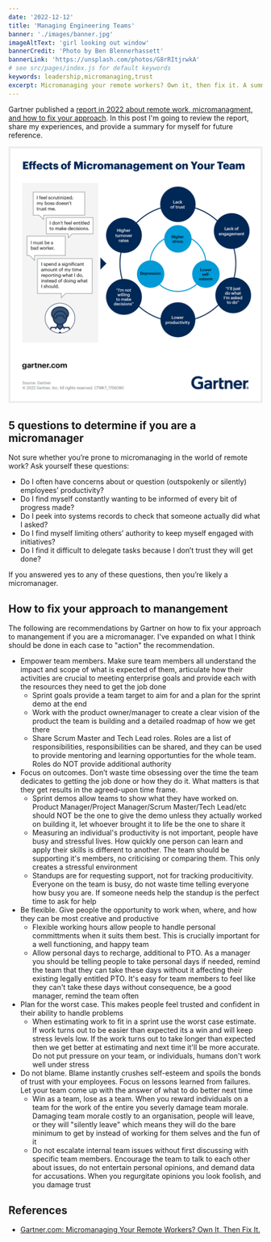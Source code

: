 ```yaml
---
date: '2022-12-12'
title: 'Managing Engineering Teams'
banner: './images/banner.jpg'
imageAltText: 'girl looking out window'
bannerCredit: 'Photo by Ben Blennerhassett'
bannerLink: 'https://unsplash.com/photos/G8rRItjrwkA'
# see src/pages/index.js for default keywords
keywords: leadership,micromanaging,trust
excerpt: Micromanaging your remote workers? Own it, then fix it. A summary of a report by Gartner published in 2022.
---
```


Gartner published a [report in 2022 about remote work, micromanagment, and how to fix your approach](https://www.gartner.com/en/articles/micromanaging-your-remote-workers-own-it-then-fix-it?utm_medium=social&utm_source=linkedin&utm_campaign=SM_GB_YOY_GTR_SOC_SF1_SM-SWG&utm_content=&sf260479670=1). In this post I'm going to review the report, share my experiences, and provide a summary for myself for future reference.

![Gartner: effects of micromanagement on your team](./images/micromanaging-your-remote-workers--act-now-to-stop-yourself--0.png)

## 5 questions to determine if you are a micromanager
Not sure whether you’re prone to micromanaging in the world of remote work? Ask yourself these questions:

- Do I often have concerns about or question (outspokenly or silently) employees’ productivity?
- Do I find myself constantly wanting to be informed of every bit of progress made?
- Do I peek into systems records to check that someone actually did what I asked?
- Do I find myself limiting others’ authority to keep myself engaged with initiatives?
- Do I find it difficult to delegate tasks because I don’t trust they will get done?

If you answered yes to any of these questions, then you’re likely a micromanager. 

## How to fix your approach to manangement

The following are recommendations by Gartner on how to fix your approach to manangement if you are a micromanager. I've expanded on what I think should be done in each case to "action" the recommendation.

- Empower team members. Make sure team members all understand the impact and scope of what is expected of them, articulate how their activities are crucial to meeting enterprise goals and provide each with the resources they need to get the job done
  - Sprint goals provide a team target to aim for and a plan for the sprint demo at the end
  - Work with the product owner/manager to create a clear vision of the product the team is building and a detailed roadmap of how we get there
  - Share Scrum Master and Tech Lead roles. Roles are a list of responsibilities, responsibilities can be shared, and they can be used to provide mentoring and learning opportunties for the whole team. Roles do NOT provide additional authority
- Focus on outcomes. Don’t waste time obsessing over the time the team dedicates to getting the job done or how they do it. What matters is that they get results in the agreed-upon time frame.
  - Sprint demos allow teams to show what they have worked on. Product Manager/Project Manager/Scrum Master/Tech Lead/etc should NOT be the one to give the demo unless they actually worked on building it, let whoever brought it to life be the one to share it
  - Measuring an individual's productivity is not important, people have busy and stressful lives. How quickly one person can learn and apply their skills is different to another. The team should be supporting it's members, no criticising or comparing them. This only creates a stressful environment
  - Standups are for requesting support, not for tracking producitivity. Everyone on the team is busy, do not waste time telling everyone how busy you are. If someone needs help the standup is the perfect time to ask for help
- Be flexible. Give people the opportunity to work when, where, and how they can be most creative and productive
  - Flexible working hours allow people to handle personal committments when it suits them best. This is crucially important for a well functioning, and happy team
  - Allow personal days to recharge, additional to PTO. As a manager you should be telling people to take personal days if needed, remind the team that they can take these days without it affecting their existing legally entitled PTO. It's easy for team members to feel like they can't take these days without consequence, be a good manager, remind the team often
- Plan for the worst case. This makes people feel trusted and confident in their ability to handle problems
  - When estimating work to fit in a sprint use the worst case estimate. If work turns out to be easier than expected its a win and will keep stress levels low. If the work turns out to take longer than expected then we get better at estimating and next time it'll be more accurate. Do not put pressure on your team, or individuals, humans don't work well under stress
- Do not blame. Blame instantly crushes self-esteem and spoils the bonds of trust with your employees. Focus on lessons learned from failures. Let your team come up with the answer of what to do better next time
  - Win as a team, lose as a team. When you reward individuals on a team for the work of the entire you severly damage team morale. Damaging team morale costly to an organisation, people will leave, or they will "silently leave" which means they will do the bare minimum to get by instead of working for them selves and the fun of it
  - Do not escalate internal team issues without first discussing with specific team members. Encourage the team to talk to each other about issues, do not entertain personal opinions, and demand data for accusations. When you regurgitate opinions you look foolish, and you damage trust 

## References

- [Gartner.com: Micromanaging Your Remote Workers? Own It, Then Fix It.](https://www.gartner.com/en/articles/micromanaging-your-remote-workers-own-it-then-fix-it?utm_medium=social&utm_source=linkedin&utm_campaign=SM_GB_YOY_GTR_SOC_SF1_SM-SWG&utm_content=&sf260479670=1)